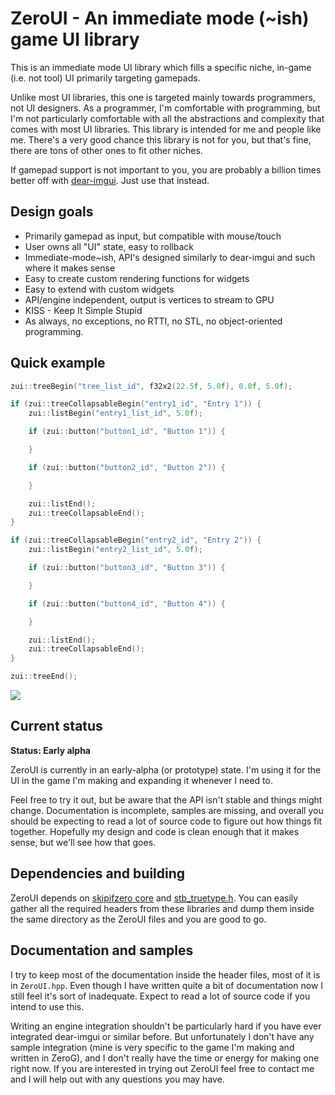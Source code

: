 # ZeroUI - An immediate mode (~ish) game UI library

 This is an immediate mode UI library which fills a specific niche, in-game (i.e. not tool) UI primarily targeting gamepads.

Unlike most UI libraries, this one is targeted mainly towards programmers, not UI designers. As a programmer, I'm comfortable with programming, but I'm not particularly comfortable with all the abstractions and complexity that comes with most UI libraries. This library is intended for me and people like me. There's a very good chance this library is not for you, but that's fine, there are tons of other ones to fit other niches.

If gamepad support is not important to you, you are probably a billion times better off with [dear-imgui](https://github.com/ocornut/imgui). Just use that instead.

## Design goals
* Primarily gamepad as input, but compatible with mouse/touch
* User owns all "UI" state, easy to rollback
* Immediate-mode~ish, API's designed similarly to dear-imgui and such where it makes sense
* Easy to create custom rendering functions for widgets
* Easy to extend with custom widgets
* API/engine independent, output is vertices to stream to GPU
* KISS - Keep It Simple Stupid
* As always, no exceptions, no RTTI, no STL, no object-oriented programming. 

## Quick example

```cpp
zui::treeBegin("tree_list_id", f32x2(22.5f, 5.0f), 0.0f, 5.0f);

if (zui::treeCollapsableBegin("entry1_id", "Entry 1")) {
    zui::listBegin("entry1_list_id", 5.0f);

    if (zui::button("button1_id", "Button 1")) {

    }

    if (zui::button("button2_id", "Button 2")) {

    }

    zui::listEnd();
    zui::treeCollapsableEnd();
}

if (zui::treeCollapsableBegin("entry2_id", "Entry 2")) {
    zui::listBegin("entry2_list_id", 5.0f);

    if (zui::button("button3_id", "Button 3")) {

    }

    if (zui::button("button4_id", "Button 4")) {

    }

    zui::listEnd();
    zui::treeCollapsableEnd();
}

zui::treeEnd();
```

![](./docs/zeroui_example.gif)


## Current status

__Status: Early alpha__

ZeroUI is currently in an early-alpha (or prototype) state. I'm using it for the UI in the game I'm making and expanding it whenever I need to.

Feel free to try it out, but be aware that the API isn't stable and things might change. Documentation is incomplete, samples are missing, and overall you should be expecting to read a lot of source code to figure out how things fit together. Hopefully my design and code is clean enough that it makes sense, but we'll see how that goes.


## Dependencies and building

ZeroUI depends on [skipifzero core](https://github.com/PetorSFZ/sfz_tech/tree/master/Lib-Core) and [stb_truetype.h](https://github.com/PetorSFZ/sfz_tech/tree/master/externals/stb). You can easily gather all the required headers from these libraries and dump them inside the same directory as the ZeroUI files and you are good to go.


## Documentation and samples

I try to keep most of the documentation inside the header files, most of it is in `ZeroUI.hpp`. Even though I have written quite a bit of documentation now I still feel it's sort of inadequate. Expect to read a lot of source code if you intend to use this.

Writing an engine integration shouldn't be particularly hard if you have ever integrated dear-imgui or similar before. But unfortunately I don't have any sample integration (mine is very specific to the game I'm making and written in ZeroG), and I don't really have the time or energy for making one right now. If you are interested in trying out ZeroUI feel free to contact me and I will help out with any questions you may have.
